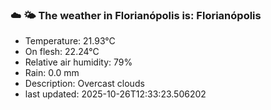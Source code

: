 ### ☁️ 🌤️  The weather in Florianópolis is: Florianópolis

- Temperature: 21.93°C
- On flesh: 22.24°C
- Relative air humidity: 79%
- Rain: 0.0 mm
- Description: Overcast clouds
- last updated: 2025-10-26T12:33:23.506202
